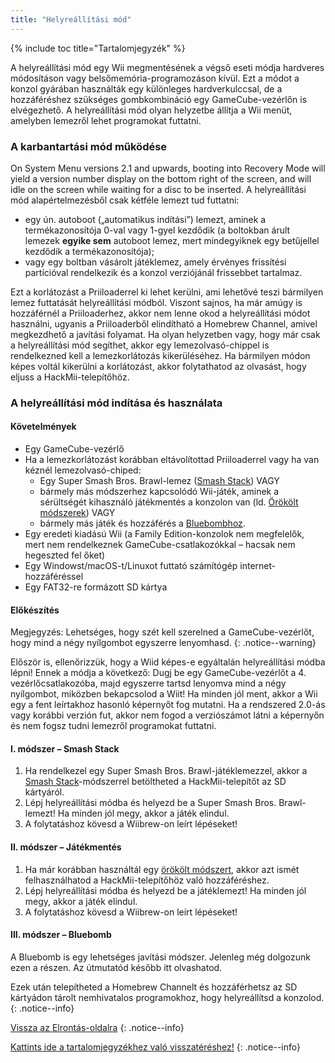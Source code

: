 ```yaml
---
title: "Helyreállítási mód"
---
```


{% include toc title="Tartalomjegyzék" %}

A helyreállítási mód egy Wii megmentésének a végső eseti módja hardveres módosításon vagy belsőmemória-programozáson kívül. Ezt a módot a konzol gyárában használták egy különleges hardverkulccsal, de a hozzáféréshez szükséges gombkombináció egy GameCube-vezérlőn is elvégezhető. A helyreállítási mód olyan helyzetbe állítja a Wii menüt, amelyben lemezről lehet programokat futtatni.

### A karbantartási mód működése

On System Menu versions 2.1 and upwards, booting into Recovery Mode will yield a version number display on the bottom right of the screen, and will idle on the screen while waiting for a disc to be inserted. A helyreállítási mód alapértelmezésből csak kétféle lemezt tud futtatni:

+ egy ún. autoboot („automatikus indítási”) lemezt, aminek a termékazonosítója 0-val vagy 1-gyel kezdődik (a boltokban árult lemezek **egyike sem** autoboot lemez, mert mindegyiknek egy betűjellel kezdődik a termékazonosítója);
+ vagy egy boltban vásárolt játéklemez, amely érvényes frissítési partícióval rendelkezik és a konzol verziójánál frissebbet tartalmaz.

Ezt a korlátozást a Priiloaderrel ki lehet kerülni, ami lehetővé teszi bármilyen lemez futtatását helyreállítási módból. Viszont sajnos, ha már amúgy is hozzáférnél a Priiloaderhez, akkor nem lenne okod a helyreállítási módot használni, ugyanis a Priiloaderből elindítható a Homebrew Channel, amivel megkezdhető a javítási folyamat. Ha olyan helyzetben vagy, hogy már csak a helyreállítási mód segíthet, akkor egy lemezolvasó-chippel is rendelkezned kell a lemezkorlátozás kikerüléséhez. Ha bármilyen módon képes voltál kikerülni a korlátozást, akkor folytathatod az olvasást, hogy eljuss a HackMii-telepítőhöz.

### A helyreállítási mód indítása és használata

#### Követelmények

+ Egy GameCube-vezérlő
+ Ha a lemezkorlátozást korábban eltávolítottad Priiloaderrel vagy ha van kéznél lemezolvasó-chiped:
    + Egy Super Smash Bros. Brawl-lemez ([Smash Stack](legacy-exploits#smash-stack)) VAGY
    + bármely más módszerhez kapcsolódó Wii-játék, aminek a sérültségét kihasználó játékmentés a konzolon van (ld. [Örökölt módszerek](legacy-exploits)) VAGY
    + bármely más játék és hozzáférés a [Bluebombhoz](bluebomb).
+ Egy eredeti kiadású Wii (a Family Edition-konzolok nem megfelelők, mert nem rendelkeznek GameCube-csatlakozókkal – hacsak nem hegeszted fel őket)
+ Egy Windowst/macOS-t/Linuxot futtató számítógép internet-hozzáféréssel
+ Egy FAT32-re formázott SD kártya

#### Előkészítés

Megjegyzés: Lehetséges, hogy szét kell szerelned a GameCube-vezérlőt, hogy mind a négy nyílgombot egyszerre lenyomhasd.
{: .notice--warning}

Először is, ellenőrizzük, hogy a Wiid képes-e egyáltalán helyreállítási módba lépni! Ennek a módja a következő: Dugj be egy GameCube-vezérlőt a 4. vezérlőcsatlakozóba, majd egyszerre tartsd lenyomva mind a négy nyílgombot, miközben bekapcsolod a Wiit! Ha minden jól ment, akkor a Wii egy a fent leírtakhoz hasonló képernyőt fog mutatni. Ha a rendszered 2.0-ás vagy korábbi verzión fut, akkor nem fogod a verziószámot látni a képernyőn és nem fogsz tudni lemezről programokat futtatni.

#### I. módszer – Smash Stack

1. Ha rendelkezel egy Super Smash Bros. Brawl-játéklemezzel, akkor a [Smash Stack](legacy-exploits#smash-stack)-módszerrel betöltheted a HackMii-telepítőt az SD kártyáról.
1. Lépj helyreállítási módba és helyezd be a Super Smash Bros. Brawl-lemezt! Ha minden jól megy, akkor a játék elindul.
1. A folytatáshoz kövesd a Wiibrew-on leírt lépéseket!

#### II. módszer – Játékmentés

1. Ha már korábban használtál egy [örökölt módszert](legacy-exploits), akkor azt ismét felhasználhatod a HackMii-telepítőhöz való hozzáféréshez.
1. Lépj helyreállítási módba és helyezd be a játéklemezt! Ha minden jól megy, akkor a játék elindul.
1. A folytatáshoz kövesd a Wiibrew-on leírt lépéseket!

#### III. módszer – Bluebomb

A Bluebomb is egy lehetséges javítási módszer. Jelenleg még dolgozunk ezen a részen. Az útmutatód később itt olvashatod.

Ezek után telepítheted a Homebrew Channelt és hozzáférhetsz az SD kártyádon tárolt nemhivatalos programokhoz, hogy helyreállítsd a konzolod.
{: .notice--info}

[Vissza az Elrontás-oldalra](bricks)
{: .notice--info}

[Kattints ide a tartalomjegyzékhez való visszatéréshez!](site-navigation)
{: .notice--info}
